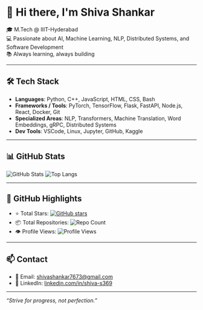 # 👋 Hi there, I'm Shiva Shankar

🎓 M.Tech @ IIIT-Hyderabad  
💻 Passionate about AI, Machine Learning, NLP, Distributed Systems, and Software Development  
📚 Always learning, always building  

---

## 🛠️ Tech Stack

- **Languages**: Python, C++, JavaScript, HTML, CSS, Bash  
- **Frameworks / Tools**: PyTorch, TensorFlow, Flask, FastAPI, Node.js, React, Docker, Git  
- **Specialized Areas**: NLP, Transformers, Machine Translation, Word Embeddings, gRPC, Distributed Systems  
- **Dev Tools**: VSCode, Linux, Jupyter, GitHub, Kaggle

---

## 📊 GitHub Stats

![GitHub Stats](https://github-readme-stats.vercel.app/api?username=ss-369&show_icons=true&theme=default)
![Top Langs](https://github-readme-stats.vercel.app/api/top-langs/?username=ss-369&layout=compact)

---

## 🌟 GitHub Highlights

- ⭐ Total Stars: [![GitHub stars](https://img.shields.io/github/stars/ss-369?style=social)](https://github.com/ss-369?tab=repositories)
- 📦 Total Repositories: ![Repo Count](https://img.shields.io/github/repos/ss-369?style=flat-square)
- 👁️ Profile Views: ![Profile Views](https://komarev.com/ghpvc/?username=ss-369&color=blue)

---

## 📫 Contact

- 📧 Email: shivashankar7673@gmail.com  
- 💼 LinkedIn: [linkedin.com/in/shiva-s369](https://www.linkedin.com/in/shiva-s369/)

---

_“Strive for progress, not perfection.”_
